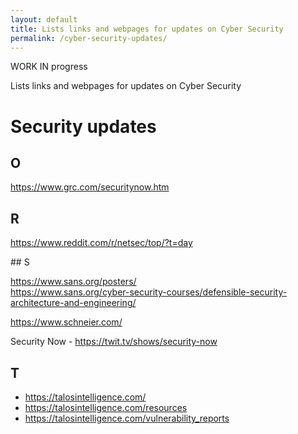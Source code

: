 ```yaml
---
layout: default
title: Lists links and webpages for updates on Cyber Security
permalink: /cyber-security-updates/
---
```


WORK IN progress

Lists links and webpages for updates on Cyber Security

# Security updates

## 

## O

<https://www.grc.com/securitynow.htm>

## R

<https://www.reddit.com/r/netsec/top/?t=day>

## S

<https://www.sans.org/posters/>  
<https://www.sans.org/cyber-security-courses/defensible-security-architecture-and-engineering/>  


<https://www.schneier.com/>



Security Now - <https://twit.tv/shows/security-now>



## T

* <https://talosintelligence.com/>  
* <https://talosintelligence.com/resources>  
* <https://talosintelligence.com/vulnerability_reports>  



